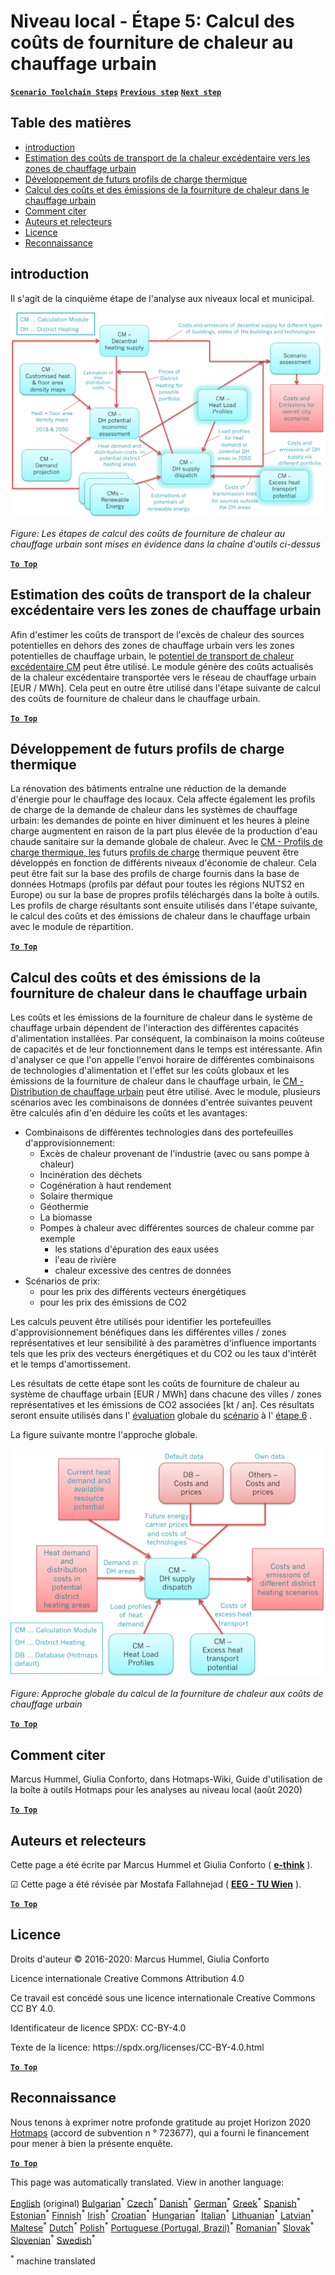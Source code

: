 <h1><a class="anchor" id="local-level---step-5--calculation-of-costs-of-heat-supply-to-district-heating" href="#local-level---step-5--calculation-of-costs-of-heat-supply-to-district-heating"><i class="fa fa-link"></i></a>Niveau local - Étape 5: Calcul des coûts de fourniture de chaleur au chauffage urbain</h1><p> <a href="guide-local-and-municipal-levels#the-hotmaps-scenario-toolchain-different-steps"><strong><code>Scenario Toolchain Steps</code></strong></a> <a href="step-4-calculation-of-district-heating-distribution-costs"><strong><code>Previous step</code></strong></a> <a href="step-6-assessment-of-scenarios-for-entire-heat-demand-and-supply-for-the-selected-area"><strong><code>Next step</code></strong></a></p><h2><a class="anchor" id="table-of-contents" href="#table-of-contents"><i class="fa fa-link"></i></a> Table des matières</h2><ul><li> <a href="#introduction">introduction</a></li><li> <a href="#estimation-of-costs-for-the-transport-of-excess-heat-to-district-heating-areas">Estimation des coûts de transport de la chaleur excédentaire vers les zones de chauffage urbain</a></li><li> <a href="#development-of-future-heat-load-profiles">Développement de futurs profils de charge thermique</a></li><li> <a href="#calculation-of-costs-and-emissions-of-heat-supply-in-district-heating">Calcul des coûts et des émissions de la fourniture de chaleur dans le chauffage urbain</a></li><li> <a href="#how-to-cite">Comment citer</a></li><li> <a href="#authors-and-reviewers">Auteurs et relecteurs</a></li><li> <a href="#license">Licence</a></li><li> <a href="#acknowledgement">Reconnaissance</a></li></ul><h2><a class="anchor" id="introduction" href="#introduction"><i class="fa fa-link"></i></a> introduction</h2><p> Il s&#39;agit de la cinquième étape de l&#39;analyse aux niveaux local et municipal.</p><img src="/en/Step-5-Calculation-of-costs-of-heat-supply-to-district-heating/Hotmaps_Local_Toolchain_Step_5final.png"/><p> <em>Figure: Les étapes de calcul des coûts de fourniture de chaleur au chauffage urbain sont mises en évidence dans la chaîne d&#39;outils ci-dessus</em></p><p><ins> <code><strong><a href="#table-of-contents">To Top</a></strong></code></ins></p><h2><a class="anchor" id="estimation-of-costs-for-the-transport-of-excess-heat-to-district-heating-areas" href="#estimation-of-costs-for-the-transport-of-excess-heat-to-district-heating-areas"><i class="fa fa-link"></i></a> Estimation des coûts de transport de la chaleur excédentaire vers les zones de chauffage urbain</h2><p> Afin d&#39;estimer les coûts de transport de l&#39;excès de chaleur des sources potentielles en dehors des zones de chauffage urbain vers les zones potentielles de chauffage urbain, le <a href="https://wiki.hotmaps.eu/en/CM-Excess-heat-transport-potential">potentiel de transport de chaleur excédentaire CM</a> peut être utilisé. Le module génère des coûts actualisés de la chaleur excédentaire transportée vers le réseau de chauffage urbain [EUR / MWh]. Cela peut en outre être utilisé dans l&#39;étape suivante de calcul des coûts de fourniture de chaleur dans le chauffage urbain.</p><p><ins> <code><strong><a href="#table-of-contents">To Top</a></strong></code></ins></p><h2><a class="anchor" id="development-of-future-heat-load-profiles" href="#development-of-future-heat-load-profiles"><i class="fa fa-link"></i></a> Développement de futurs profils de charge thermique</h2><p> La rénovation des bâtiments entraîne une réduction de la demande d&#39;énergie pour le chauffage des locaux. Cela affecte également les profils de charge de la demande de chaleur dans les systèmes de chauffage urbain: les demandes de pointe en hiver diminuent et les heures à pleine charge augmentent en raison de la part plus élevée de la production d&#39;eau chaude sanitaire sur la demande globale de chaleur. Avec le <a href="https://wiki.hotmaps.eu/en/CM-Heat-load-profiles">CM - Profils de charge thermique, les</a> futurs <a href="https://wiki.hotmaps.eu/en/CM-Heat-load-profiles">profils de charge</a> thermique peuvent être développés en fonction de différents niveaux d&#39;économie de chaleur. Cela peut être fait sur la base des profils de charge fournis dans la base de données Hotmaps (profils par défaut pour toutes les régions NUTS2 en Europe) ou sur la base de propres profils téléchargés dans la boîte à outils. Les profils de charge résultants sont ensuite utilisés dans l&#39;étape suivante, le calcul des coûts et des émissions de chaleur dans le chauffage urbain avec le module de répartition.</p><p><ins> <code><strong><a href="#table-of-contents">To Top</a></strong></code></ins></p><h2><a class="anchor" id="calculation-of-costs-and-emissions-of-heat-supply-in-district-heating" href="#calculation-of-costs-and-emissions-of-heat-supply-in-district-heating"><i class="fa fa-link"></i></a> Calcul des coûts et des émissions de la fourniture de chaleur dans le chauffage urbain</h2><p> Les coûts et les émissions de la fourniture de chaleur dans le système de chauffage urbain dépendent de l&#39;interaction des différentes capacités d&#39;alimentation installées. Par conséquent, la combinaison la moins coûteuse de capacités et de leur fonctionnement dans le temps est intéressante. Afin d&#39;analyser ce que l&#39;on appelle l&#39;envoi horaire de différentes combinaisons de technologies d&#39;alimentation et l&#39;effet sur les coûts globaux et les émissions de la fourniture de chaleur dans le chauffage urbain, le <a href="https://wiki.hotmaps.eu/en/CM-District-heating-supply-dispatch">CM - Distribution de chauffage urbain</a> peut être utilisé. Avec le module, plusieurs scénarios avec les combinaisons de données d&#39;entrée suivantes peuvent être calculés afin d&#39;en déduire les coûts et les avantages:</p><ul><li> Combinaisons de différentes technologies dans des portefeuilles d&#39;approvisionnement:<ul><li> Excès de chaleur provenant de l&#39;industrie (avec ou sans pompe à chaleur)</li><li> Incinération des déchets</li><li> Cogénération à haut rendement</li><li> Solaire thermique</li><li> Géothermie</li><li> La biomasse</li><li> Pompes à chaleur avec différentes sources de chaleur comme par exemple<ul><li> les stations d&#39;épuration des eaux usées</li><li> l&#39;eau de rivière</li><li> chaleur excessive des centres de données</li></ul></li></ul></li><li> Scénarios de prix:<ul><li> pour les prix des différents vecteurs énergétiques</li><li> pour les prix des émissions de CO2</li></ul></li></ul><p> Les calculs peuvent être utilisés pour identifier les portefeuilles d&#39;approvisionnement bénéfiques dans les différentes villes / zones représentatives et leur sensibilité à des paramètres d&#39;influence importants tels que les prix des vecteurs énergétiques et du CO2 ou les taux d&#39;intérêt et le temps d&#39;amortissement.</p><p> Les résultats de cette étape sont les coûts de fourniture de chaleur au système de chauffage urbain [EUR / MWh] dans chacune des villes / zones représentatives et les émissions de CO2 associées [kt / an]. Ces résultats seront ensuite utilisés dans l&#39; <a href="https://wiki.hotmaps.eu/en/CM-Scenario-assessment">évaluation</a> globale du <a href="https://wiki.hotmaps.eu/en/CM-Scenario-assessment">scénario</a> à l&#39; <a href="https://wiki.hotmaps.eu/en/Step-6-Assessment-of-scenarios-for-entire-heat-demand-and-supply-for-the-selected-area">étape 6</a> .</p><p> La figure suivante montre l&#39;approche globale.</p><img src="/en/Step-5-Calculation-of-costs-of-heat-supply-to-district-heating/Wiki-local-detailed-Step-5final.png"/><p> <em>Figure: Approche globale du calcul de la fourniture de chaleur aux coûts de chauffage urbain</em></p><p><ins> <code><strong><a href="#table-of-contents">To Top</a></strong></code></ins></p><h2><a class="anchor" id="how-to-cite" href="#how-to-cite"><i class="fa fa-link"></i></a> Comment citer</h2><p> Marcus Hummel, Giulia Conforto, dans Hotmaps-Wiki, Guide d&#39;utilisation de la boîte à outils Hotmaps pour les analyses au niveau local (août 2020)</p><p><ins> <code><strong><a href="#table-of-contents">To Top</a></strong></code></ins></p><h2><a class="anchor" id="authors-and-reviewers" href="#authors-and-reviewers"><i class="fa fa-link"></i></a> Auteurs et relecteurs</h2><p> Cette page a été écrite par Marcus Hummel et Giulia Conforto ( <strong><a href="https://e-think.ac.at">e-think</a></strong> ).</p><p> ☑ Cette page a été révisée par Mostafa Fallahnejad ( <strong><a href="https://eeg.tuwien.ac.at/">EEG - TU Wien</a></strong> ).</p><p> <a href="#table-of-contents"><strong><code>To Top</code></strong></a></p><h2><a class="anchor" id="license" href="#license"><i class="fa fa-link"></i></a> Licence</h2><p> Droits d&#39;auteur © 2016-2020: Marcus Hummel, Giulia Conforto</p><p> Licence internationale Creative Commons Attribution 4.0</p><p> Ce travail est concédé sous une licence internationale Creative Commons CC BY 4.0.</p><p> Identificateur de licence SPDX: CC-BY-4.0</p><p> Texte de la licence: https://spdx.org/licenses/CC-BY-4.0.html</p><p> <a href="#table-of-contents"><strong><code>To Top</code></strong></a></p><h2><a class="anchor" id="acknowledgement" href="#acknowledgement"><i class="fa fa-link"></i></a> Reconnaissance</h2><p> Nous tenons à exprimer notre profonde gratitude au projet Horizon 2020 <a href="https://www.hotmaps-project.eu">Hotmaps</a> (accord de subvention n ° 723677), qui a fourni le financement pour mener à bien la présente enquête.</p><p><ins> <code><strong><a href="#table-of-contents">To Top</a></strong></code></ins></p>
<!--- THIS IS A SUPER UNIQUE IDENTIFIER -->

This page was automatically translated. View in another language:

[English](../en/Step-5-Calculation-of-costs-of-heat-supply-to-district-heating) (original) [Bulgarian](../bg/Step-5-Calculation-of-costs-of-heat-supply-to-district-heating)<sup>\*</sup> [Czech](../cs/Step-5-Calculation-of-costs-of-heat-supply-to-district-heating)<sup>\*</sup> [Danish](../da/Step-5-Calculation-of-costs-of-heat-supply-to-district-heating)<sup>\*</sup> [German](../de/Step-5-Calculation-of-costs-of-heat-supply-to-district-heating)<sup>\*</sup> [Greek](../el/Step-5-Calculation-of-costs-of-heat-supply-to-district-heating)<sup>\*</sup> [Spanish](../es/Step-5-Calculation-of-costs-of-heat-supply-to-district-heating)<sup>\*</sup> [Estonian](../et/Step-5-Calculation-of-costs-of-heat-supply-to-district-heating)<sup>\*</sup> [Finnish](../fi/Step-5-Calculation-of-costs-of-heat-supply-to-district-heating)<sup>\*</sup>  [Irish](../ga/Step-5-Calculation-of-costs-of-heat-supply-to-district-heating)<sup>\*</sup> [Croatian](../hr/Step-5-Calculation-of-costs-of-heat-supply-to-district-heating)<sup>\*</sup> [Hungarian](../hu/Step-5-Calculation-of-costs-of-heat-supply-to-district-heating)<sup>\*</sup> [Italian](../it/Step-5-Calculation-of-costs-of-heat-supply-to-district-heating)<sup>\*</sup> [Lithuanian](../lt/Step-5-Calculation-of-costs-of-heat-supply-to-district-heating)<sup>\*</sup> [Latvian](../lv/Step-5-Calculation-of-costs-of-heat-supply-to-district-heating)<sup>\*</sup> [Maltese](../mt/Step-5-Calculation-of-costs-of-heat-supply-to-district-heating)<sup>\*</sup> [Dutch](../nl/Step-5-Calculation-of-costs-of-heat-supply-to-district-heating)<sup>\*</sup> [Polish](../pl/Step-5-Calculation-of-costs-of-heat-supply-to-district-heating)<sup>\*</sup> [Portuguese (Portugal, Brazil)](../pt/Step-5-Calculation-of-costs-of-heat-supply-to-district-heating)<sup>\*</sup> [Romanian](../ro/Step-5-Calculation-of-costs-of-heat-supply-to-district-heating)<sup>\*</sup> [Slovak](../sk/Step-5-Calculation-of-costs-of-heat-supply-to-district-heating)<sup>\*</sup> [Slovenian](../sl/Step-5-Calculation-of-costs-of-heat-supply-to-district-heating)<sup>\*</sup> [Swedish](../sv/Step-5-Calculation-of-costs-of-heat-supply-to-district-heating)<sup>\*</sup> 

<sup>\*</sup> machine translated

